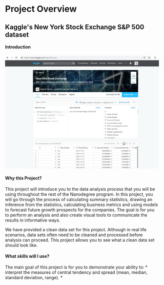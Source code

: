 # Project Overview

## Kaggle's New York Stock Exchange S&P 500 dataset

#### Introduction

![](kaggle-nyse-page.png)

#### Why this Project?

This project will introduce you to the data analysis process that you will be using throughout the rest of the Nanodegree program. In this project, you will go through the process of calculating summary statistics, drawing an inference from the statistics, calculating business metrics and using models to forecast future growth prospects for the companies. The goal is for you to perform an analysis and also create visual tools to communicate the results in informative ways.

We have provided a clean data set for this project. Although in real life scenarios, data sets often need to be cleaned and processed before analysis can proceed. This project allows you to see what a clean data set should look like.

#### What skills will I use?

The main goal of this project is for you to demonstrate your ability to:
    * interpret the measures of central tendency and spread (mean, median, standard deviation, range). *

 

